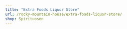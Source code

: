 ```yaml
---
title: "Extra Foods Liquor Store"
url: /rocky-mountain-house/extra-foods-liquor-store/
shop: Spirituosen
---
```

